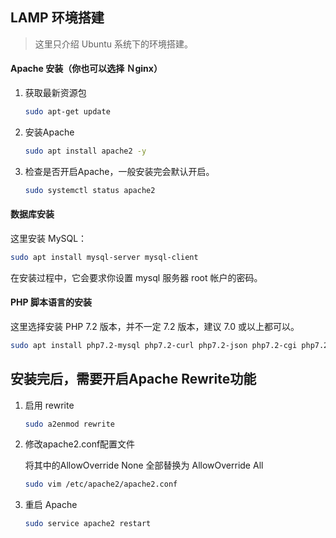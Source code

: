 LAMP 环境搭建
--------------

> 这里只介绍 Ubuntu 系统下的环境搭建。

#### Apache 安装（你也可以选择 Ｎginx）
1. 获取最新资源包
    ```bash
    sudo apt-get update 
    ```
2. 安装Apache
    ```bash
    sudo apt install apache2 -y
    ```
3. 检查是否开启Apache，一般安装完会默认开启。
    ```bash
    sudo systemctl status apache2
    ```

#### 数据库安装

这里安装 MySQL：
```bash
sudo apt install mysql-server mysql-client
```
在安装过程中，它会要求你设置 mysql 服务器 root 帐户的密码。 

#### PHP 脚本语言的安装

这里选择安装 PHP 7.2 版本，并不一定 7.2 版本，建议 7.0 或以上都可以。

```bash
sudo apt install php7.2-mysql php7.2-curl php7.2-json php7.2-cgi php7.2 libapache2-mod-php7.2 php7.2-mbstring php7.2-gd php7.2-xml
```

安装完后，需要开启Apache Rewrite功能
--------------------------------
1. 启用 rewrite
    ```bash
    sudo a2enmod rewrite
    ```
2. 修改apache2.conf配置文件
    
    将其中的AllowOverride None 全部替换为 AllowOverride All
    ```bash
    sudo vim /etc/apache2/apache2.conf
    ```
3. 重启 Apache
    ```bash
    sudo service apache2 restart
    ```